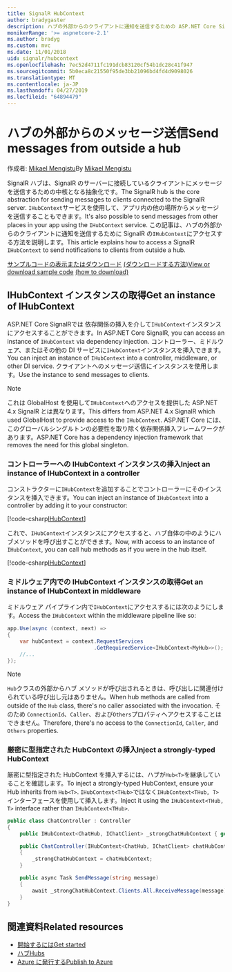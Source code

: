 ```yaml
---
title: SignalR HubContext
author: bradygaster
description: ハブの外部からのクライアントに通知を送信するための ASP.NET Core SignalR HubContext サービスを使用する方法について説明します。
monikerRange: '>= aspnetcore-2.1'
ms.author: bradyg
ms.custom: mvc
ms.date: 11/01/2018
uid: signalr/hubcontext
ms.openlocfilehash: 7ec52d4711fc191dcb83120cf54b1dc28c41f947
ms.sourcegitcommit: 5b0eca8c21550f95de3bb21096bd4fd4d9098026
ms.translationtype: MT
ms.contentlocale: ja-JP
ms.lasthandoff: 04/27/2019
ms.locfileid: "64894479"
---
```

# <a name="send-messages-from-outside-a-hub"></a><span data-ttu-id="66436-103">ハブの外部からのメッセージ送信</span><span class="sxs-lookup"><span data-stu-id="66436-103">Send messages from outside a hub</span></span>

<span data-ttu-id="66436-104">作成者: [Mikael Mengistu](https://twitter.com/MikaelM_12)</span><span class="sxs-lookup"><span data-stu-id="66436-104">By [Mikael Mengistu](https://twitter.com/MikaelM_12)</span></span>

<span data-ttu-id="66436-105">SignalR ハブは、SignalR のサーバーに接続しているクライアントにメッセージを送信するための中核となる抽象化です。</span><span class="sxs-lookup"><span data-stu-id="66436-105">The SignalR hub is the core abstraction for sending messages to clients connected to the SignalR server.</span></span> <span data-ttu-id="66436-106">`IHubContext`サービスを使用して、アプリ内の他の場所からメッセージを送信することもできます。</span><span class="sxs-lookup"><span data-stu-id="66436-106">It's also possible to send messages from other places in your app using the `IHubContext` service.</span></span> <span data-ttu-id="66436-107">この記事は、ハブの外部からのクライアントに通知を送信するために SignalR の`IHubContext`にアクセスする方法を説明します。</span><span class="sxs-lookup"><span data-stu-id="66436-107">This article explains how to access a SignalR `IHubContext` to send notifications to clients from outside a hub.</span></span>

<span data-ttu-id="66436-108">[サンプルコードの表示またはダウンロード](https://github.com/aspnet/AspNetCore.Docs/tree/master/aspnetcore/signalr/hubcontext/sample/) [(ダウンロードする方法)](xref:index#how-to-download-a-sample)</span><span class="sxs-lookup"><span data-stu-id="66436-108">[View or download sample code](https://github.com/aspnet/AspNetCore.Docs/tree/master/aspnetcore/signalr/hubcontext/sample/) [(how to download)](xref:index#how-to-download-a-sample)</span></span>

## <a name="get-an-instance-of-ihubcontext"></a><span data-ttu-id="66436-109">IHubContext インスタンスの取得</span><span class="sxs-lookup"><span data-stu-id="66436-109">Get an instance of IHubContext</span></span>

<span data-ttu-id="66436-110">ASP.NET Core SignalRでは 依存関係の挿入を介して`IHubContext`インスタンスにアクセスすることができます。</span><span class="sxs-lookup"><span data-stu-id="66436-110">In ASP.NET Core SignalR, you can access an instance of `IHubContext` via dependency injection.</span></span> <span data-ttu-id="66436-111">コントローラー、ミドルウェア、またはその他の DI サービスに`IHubContext`インスタンスを挿入できます。</span><span class="sxs-lookup"><span data-stu-id="66436-111">You can inject an instance of `IHubContext` into a controller, middleware, or other DI service.</span></span> <span data-ttu-id="66436-112">クライアントへのメッセージ送信にインスタンスを使用します。</span><span class="sxs-lookup"><span data-stu-id="66436-112">Use the instance to send messages to clients.</span></span>

> [!NOTE]
> <span data-ttu-id="66436-113">これは GlobalHost を使用して`IHubContext`へのアクセスを提供した ASP.NET 4.x SignalR とは異なります。</span><span class="sxs-lookup"><span data-stu-id="66436-113">This differs from ASP.NET 4.x SignalR which used GlobalHost to provide access to the `IHubContext`.</span></span> <span data-ttu-id="66436-114">ASP.NET Core には、このグローバルシングルトンの必要性を取り除く依存関係挿入フレームワークがあります。</span><span class="sxs-lookup"><span data-stu-id="66436-114">ASP.NET Core has a dependency injection framework that removes the need for this global singleton.</span></span>

### <a name="inject-an-instance-of-ihubcontext-in-a-controller"></a><span data-ttu-id="66436-115">コントローラーへの IHubContext インスタンスの挿入</span><span class="sxs-lookup"><span data-stu-id="66436-115">Inject an instance of IHubContext in a controller</span></span>

<span data-ttu-id="66436-116">コンストラクターに`IHubContext`を追加することでコントローラーにそのインスタンスを挿入できます。</span><span class="sxs-lookup"><span data-stu-id="66436-116">You can inject an instance of `IHubContext` into a controller by adding it to your constructor:</span></span>

[!code-csharp[IHubContext](hubcontext/sample/Controllers/HomeController.cs?range=12-19,57)]

<span data-ttu-id="66436-117">これで、`IHubContext`インスタンスにアクセスすると、ハブ自体の中のようにハブメソッドを呼び出すことができます。</span><span class="sxs-lookup"><span data-stu-id="66436-117">Now, with access to an instance of `IHubContext`, you can call hub methods as if you were in the hub itself.</span></span>

[!code-csharp[IHubContext](hubcontext/sample/Controllers/HomeController.cs?range=21-25)]

### <a name="get-an-instance-of-ihubcontext-in-middleware"></a><span data-ttu-id="66436-118">ミドルウェア内での IHubContext インスタンスの取得</span><span class="sxs-lookup"><span data-stu-id="66436-118">Get an instance of IHubContext in middleware</span></span>

<span data-ttu-id="66436-119">ミドルウェア パイプライン内で`IHubContext`にアクセスするには次のようにします。</span><span class="sxs-lookup"><span data-stu-id="66436-119">Access the `IHubContext` within the middleware pipeline like so:</span></span>

```csharp
app.Use(async (context, next) =>
{
    var hubContext = context.RequestServices
                            .GetRequiredService<IHubContext<MyHub>>();
    //...
});
```

> [!NOTE]
> <span data-ttu-id="66436-120">`Hub`クラスの外部からハブ メソッドが呼び出されるときは、呼び出しに関連付けられている呼び出し元はありません。</span><span class="sxs-lookup"><span data-stu-id="66436-120">When hub methods are called from outside of the `Hub` class, there's no caller associated with the invocation.</span></span> <span data-ttu-id="66436-121">そのため `ConnectionId`、`Caller`、および`Others`プロパティへアクセスすることはできません。</span><span class="sxs-lookup"><span data-stu-id="66436-121">Therefore, there's no access to the `ConnectionId`, `Caller`, and `Others` properties.</span></span>

### <a name="inject-a-strongly-typed-hubcontext"></a><span data-ttu-id="66436-122">厳密に型指定された HubContext の挿入</span><span class="sxs-lookup"><span data-stu-id="66436-122">Inject a strongly-typed HubContext</span></span>

<span data-ttu-id="66436-123">厳密に型指定された HubContext を挿入するには、ハブが`Hub<T>`を継承していることを確認します。</span><span class="sxs-lookup"><span data-stu-id="66436-123">To inject a strongly-typed HubContext, ensure your Hub inherits from `Hub<T>`.</span></span> <span data-ttu-id="66436-124">`IHubContext<THub>`ではなく`IHubContext<THub, T>`インターフェースを使用して挿入します。</span><span class="sxs-lookup"><span data-stu-id="66436-124">Inject it using the `IHubContext<THub, T>` interface rather than `IHubContext<THub>`.</span></span>

```csharp
public class ChatController : Controller
{
    public IHubContext<ChatHub, IChatClient> _strongChatHubContext { get; }

    public ChatController(IHubContext<ChatHub, IChatClient> chatHubContext)
    {
        _strongChatHubContext = chatHubContext;
    }

    public async Task SendMessage(string message)
    {
        await _strongChatHubContext.Clients.All.ReceiveMessage(message);
    }
}
```

## <a name="related-resources"></a><span data-ttu-id="66436-125">関連資料</span><span class="sxs-lookup"><span data-stu-id="66436-125">Related resources</span></span>

* [<span data-ttu-id="66436-126">開始するには</span><span class="sxs-lookup"><span data-stu-id="66436-126">Get started</span></span>](xref:tutorials/signalr)
* [<span data-ttu-id="66436-127">ハブ</span><span class="sxs-lookup"><span data-stu-id="66436-127">Hubs</span></span>](xref:signalr/hubs)
* [<span data-ttu-id="66436-128">Azure に発行する</span><span class="sxs-lookup"><span data-stu-id="66436-128">Publish to Azure</span></span>](xref:signalr/publish-to-azure-web-app)
